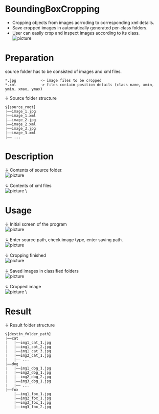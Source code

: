 # BoundingBoxCropping
+ Cropping objects from images acrroding to corresponding xml details.
+ Save cropped images in automatically generated per-class folders.
+ User can easily crop and inspect images according to its class.
![picture](ScreenShots/capture7.png)

# Preparation
source folder has to be consisted of images and xml files.
```
*.jpg           -> image files to be cropped
*.xml           -> files contain position details (class name, xmin, ymin, xmax, ymax)
```
↓ Source folder structure
```
${source_root}
|——image_1.jpg
|——image_1.xml
|——image_2.jpg
|——image_2.xml
|——image_3.jpg
|——image_3.xml
|—— ...
```

# Description
↓ Contents of source folder.
\
![picture](ScreenShots/capture1.PNG)
\
\
↓ Contents of xml files
\
![picture](ScreenShots/capture11.PNG)
\


# Usage
↓ Initial screen of the program
\
![picture](ScreenShots/capture2.PNG)
\
\
↓ Enter source path, check image type, enter saving path. 
\
![picture](ScreenShots/capture3.PNG)
\
\
↓ Cropping finished
\
![picture](ScreenShots/capture4.PNG)
\
\
↓ Saved images in classified folders
\
![picture](ScreenShots/capture5.PNG)
\
\
↓ Cropped image
\
![picture](ScreenShots/capture6.PNG)
\


# Result 
↓ Result folder structure <br/>
```
${destin_folder_path}
|——cat
|   |——img1_cat_1.jpg
|   |——img1_cat_2.jpg
|   |——img1_cat_3.jpg
|   |——img2_cat_1.jpg
|   |—— ...
|——dog
|   |——img1_dog_1.jpg
|   |——img2_dog_1.jpg
|   |——img2_dog_2.jpg
|   |——img3_dog_1.jpg
|   |—— ...
|——fox
    |——img1_fox_1.jpg
    |——img2_fox_1.jpg
    |——img3_fox_1.jpg
    |——img3_fox_2.jpg
```


